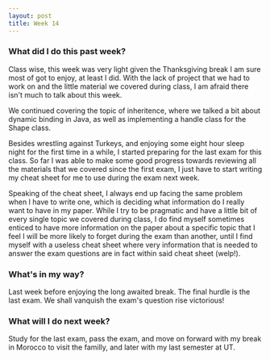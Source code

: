 ```yaml
---
layout: post
title: Week 14
---
```


### What did I do this past week?

Class wise, this week was very light given the Thanksgiving break I am sure most of got to enjoy, at least I did. With the lack of project that we had to work on and the little material we covered during class, I am afraid there isn't much to talk about this week.

We continued covering the topic of inheritence, where we talked a bit about dynamic binding in Java, as well as implementing a handle class for the Shape class.

Besides wrestling against Turkeys, and enjoying some eight hour sleep night for the first time in a while, I started preparing for the last exam for this class. So far I was able to make some good progress towards reviewing all the materials that we covered since the first exam, I just have to start writing my cheat sheet for me to use during the exam next week.

Speaking of the cheat sheet, I always end up facing the same problem when I have to write one, which is deciding what information do I really want to have in my paper. While I try to be pragmatic and have a little bit of every single topic we covered during class, I do find myself sometimes enticed to have more information on the paper about a specific topic that I feel I will be more likely to forget during the exam than another, until I find myself with a useless cheat sheet where very information that is needed to answer the exam questions are in fact within said cheat sheet (welp!).

### What's in my way?

Last week before enjoying the long awaited break. The final hurdle is the last exam. We shall vanquish the exam's question rise victorious!

### What will I do next week? 

Study for the last exam, pass the exam, and move on forward with my break in Morocco to visit the familly, and later with my last semester at UT.
